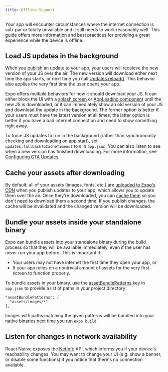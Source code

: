 ```yaml
---
title: Offline Support
---
```


Your app will encounter circumstances where the internet connection is sub-par or totally unvailable and it still needs to work reasonably well. This guide offers more information and best practices for providing a great experience while the device is offline.

## Load JS updates in the background

When you [publish](../../workflow/publishing/) an update to your app, your users will receieve the new version of your JS over the air. The new version will download either next time the app starts, or next time you call [Updates.reload()](../../sdk/updates/). This behavior also applies the very first time the user opens your app.

Expo offers multiple behaviors for how it should download your JS. It can either block the UI with a [splash screen](../splash-screens/) or [AppLoading component](../../sdk/app-loading/) until the new JS is downloaded, or it can immediately show an old version of your JS and download the update in the background. The former option is better if your users must have the latest version at all times; the latter option is better if you have a bad internet connection and need to show something right away.

To force JS updates to run in the background (rather than synchronously checking and downloading on app start), set `updates.fallbackToCacheTimeout` to `0` in `app.json`. You can also listen to see when a new version has finished downloading. For more information, see [Configuring OTA Updates](../configuring-ota-updates/).

## Cache your assets after downloading

By default, all of your assets (images, fonts, etc.) are [uploaded to Expo's CDN](../assets/) when you publish updates to your app, which allows you to update them over the air. Once they're downloaded, you can [cache them](../preloading-and-caching-assets/) so you don't need to download them a second time. If you publish changes, the cache will be invalidated and the changed version will be downloaded.

## Bundle your assets inside your standalone binary

Expo can bundle assets into your standalone binary during the build process so that they will be available immediately, even if the user has never run your app before. This is important if:

- Your users may not have internet the first time they open your app, or
- If your app relies on a nontrivial amount of assets for the very first screen to function properly.

To bundle assets in your binary, use the [assetBundlePatterns](../../workflow/configuration/) key in `app.json` to provide a list of paths in your project directory:

```
"assetBundlePatterns": [
  "assets/images/*"
],
```

Images with paths matching the given patterns will be bundled into your native binaries next time you run `expo build`.

## Listen for changes in network availability

React Native exposes the [NetInfo](https://facebook.github.io/react-native/docs/netinfo.html) API, which informs you if your device's reachability changes. You may want to change your UI (e.g. show a banner, or disable some functions) if you notice that there's no connection available.
